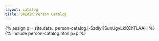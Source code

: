 ```yaml
---
layout: catalog
title: SWERIK Person Catalog
---
```

{% assign p = site.data._person-catalog.i-SzdiyKSunUgvLkKChTLAAH %}
{% include person-catalog.html p=p %}

